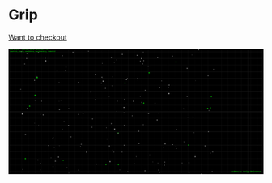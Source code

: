 Grip
========================

[Want to checkout](https://raw.githack.com/co3moz/grip/master/index.html)

![](screenshot.png)
